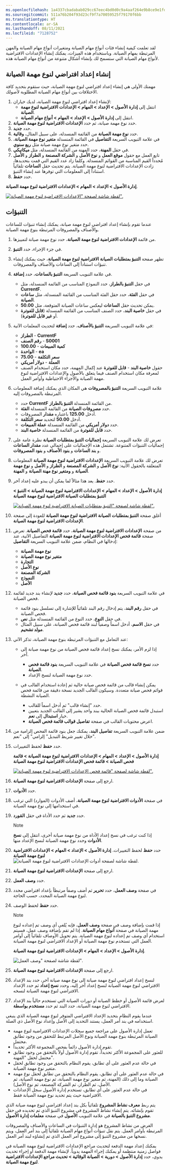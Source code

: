 ```yaml
---
ms.openlocfilehash: 1a4337cbadabab029cc67eec4bd0d0c9a4aaf264e9b8ce9e1fd04731620a5a7c
ms.sourcegitcommit: 511a76b204f93d23cf9f7a70059525f79170f6bb
ms.translationtype: HT
ms.contentlocale: ar-SA
ms.lasthandoff: 08/11/2021
ms.locfileid: "7128752"
---
```

لقد تعلمت كيفية إنشاء فئات أنواع مهام الصيانة ومتغيرات أنواع مهام الصيانة والمهن المرتبطة بمهام الصيانة. وباستخدام هذه الميزات، يمكنك إنشاء الإعدادات الافتراضية لأنواع مهام الصيانة التي ستسمح لك بإنشاء أشكال متنوعة من أنواع مهام الصيانة هذه. 

## <a name="create-a-maintenance-job-type-default"></a>إنشاء إعداد افتراضي لنوع مهمة الصيانة
مهمتك الأولى هي إنشاء إعداد افتراضي لنوع مهمة الصيانة، حيث ستقوم بتحديد كافة الاختلافات بين أنواع مهام الصيانة المطلوبة لأصولك.

1.  لإنشاء إعداد افتراضي لنوع مهمة الصيانة، لديك خياران:
    - انتقل إلى **إدارة الأصول > الإعداد > المهام > الإعدادات الافتراضية لنوع مهمة الصيانة**.
    - انتقل إلى **إدارة الأصول > الإعداد > المهام > أنواع مهام الصيانة**.
2.  حدد نوع مهمة صيانة، ثم حدد **الإعدادات الافتراضية لنوع مهمة الصيانة**.
3.  حدد **جديد**.
4.  حدد **نوع مهمة الصيانة** من القائمة المنسدلة، على سبيل المثال، **وقائية**. 
5.  في علامة التبويب السريعة **التفاصيل** في القائمة المنسدلة **متغير نوع مهمة الصيانة**، حدد متغير نوع مهمة صيانة مثل ‏‫**ربع سنوي**‬.
6.  في حقل **المهنة**، حدد المهنة من القائمة المنسدلة، مثل **ميكانيكي**.
7.  تابع العمل مع حقول **موقع العمل** و **نوع الأصل** و **الشركة المصنعة** و **الطراز** و **الأصل** مُحدداً القيم المناسبة من القوائم المنسدلة. وكلما زاد عدد القيم التي قمت بتحديدها، زادت الإعدادات الافتراضية لنوع مهمة الصيانة.
يتم تحديث حقل **الساعات** تلقائياً استناداً إلى المعلومات التي توفرها عند إنشاء التنبؤ.
8.  حدد **حفظ**.

**إدارة الأصول > الإعداد > المهام > الإعدادات الافتراضية لنوع مهمة الصيانة**.
 
[![لقطة شاشة لصفحة "الإعدادات الافتراضية لنوع مهمة الصيانة".](../media/maintenance-job-type-default-ss.png)](../media/maintenance-job-type-default-ss.png#lightbox)



## <a name="forecasts"></a>التنبؤات
عندما تقوم بإنشاء إعداد افتراضي لنوع مهمة صيانة، يمكنك إنشاء تنبؤات للساعات والأصناف والمصروفات المرتبطة بنوع مهمة الصيانة.

1.  من قائمة **الإعدادات الافتراضية لنوع مهمة الصيانة**، حدد نوع مهمة صيانة لتمييزها.
2.  في جزء الإجراء، حدد **التنبؤ**.
3.  تظهر صفحة **التنبؤ بمتطلبات الصيانة الافتراضية لنوع مهمة الصيانة**، حيث يمكنك إنشاء تنبؤات استناداً إلى الساعات والأصناف والمصروفات. 
4.  في علامة التبويب السريعة **التنبؤ بالساعات**، حدد **إضافة**.
    - في حقل **التنبؤ بالطراز**، حدد النموذج المناسب من القائمة المنسدلة، مثل **CurrentF‎**.
    - في حقل **الفئة**، حدد حقل الفئة المناسب من القائمة المنسدلة، مثل **ساعات الصيانة**.
    - يمكن تحديث حقل **الساعات** ليعكس ساعات الصيانة المتوقعة، مثل **50.00**.
    - في حقل **خاصية البند**، حدد الصنف المناسب من القائمة المنسدلة (**قابل للفوترة** أو **غير قابل للفوترة**).
5.  في علامة التبويب السريعة **التنبؤ بالأصناف**، حدد **إضافة** لتحديث المعلمات الآتية:
    - **الطراز** - **CurrentF** 
    - **رقم الصنف** - **S0001** 
    - **كمية المبيعات** - **100.00**
    - **الواحدة** - **ea**
    - **سعر التكلفة** - **75.00**
    - **العملة** - **دولار أمريكي** 
    - حقول **خاصية البند** - **قابل للفوترة** عند إكمال المهمة، حدد مكان استخدام الصنف لمعرفة مكان استخدام الصنف فيما يتعلق بالأصول والإعدادات الافتراضية لنوع مهمة الصيانة والأجزاء الاحتياطية وأوامر العمل.
6.  علامة التبويب السريعة **التنبؤ بالمصروفات** هي المكان الذي يمكنك إضافة المعلومات المرتبطة بالمصروفات إليه. 
    - حدد **CurrentF‎** من القائمة المنسدلة **التنبؤ بالطراز**.
    - حدد **مصروفات الصيانة** من القائمة المنسدلة **الفئة**.
    - أدخل **125.00** باعتباره **مقدار** المصروفات.
    - أدخل **50.00** لتحديد **سعر التكلفة**.
    - حدد **دولار أمريكي** من القائمة المنسدلة **عملة المبيعات**.
    - حدد **قابل للفوترة** من القائمة المنسدلة **خاصية البند**.

7. تعرض لك علامة التبويب السريعة **إجماليات التنبؤ بمتطلبات الصيانة** نظرة عامة على إجماليات التنبؤات المتنوعة. تشتمل هذه الإجماليات على إجمالي عدد **مقدار الساعات** و **بند الساعات** و **بنود الأصناف** و **بنود المصروفات**. 
8. تعرض لك علامة التبويب السريعة **الإعدادات الافتراضية لنوع مهمة الصيانة** المعلومات المتعلقة بالحقول الآتية: **نوع الأصل** و **الشركة المصنعة** و **الطراز** و **الأصل** و **نوع مهمة الصيانة** و **ومتغير نوع مهنة الصيانة** و **المهنة**.
7.  حدد **حفظ**. يعد هذا مثالاً لما يمكن أن يبدو عليه إعداد آخر.

    **إدارة الأصول > الإعداد > المهام > الإعدادات الافتراضية لنوع مهمة الصيانة > التنبؤ > ‬‏‫التنبؤ بمتطلبات الصيانة الافتراضية لنوع مهمة الصيانة**

    [![لقطة شاشة لصفحة "ا‬لتنبؤ بمتطلبات الصيانة الافتراضية لنوع مهمة الصيانة".](../media/maintenance-job-type-default-forecast-ssm.png)](../media/maintenance-job-type-default-forecast-ssm.png#lightbox)
 

8.  أغلق صفحة **ا‬لتنبؤ بمتطلبات الصيانة الافتراضية لنوع مهمة الصيانة** للعودة إلى صفحة **الإعدادات الافتراضية لنوع مهمة الصيانة**.
9.  من صفحة **الإعدادات الافتراضية لنوع مهمة الصيانة**، حدد **قائمة فحص الصيانة**.
تعرض صفحة **قائمة فحص الإعدادات الافتراضية لنوع مهمة الصيانة** التفاصيل الآتية، عند إدخالها في النظام، ضمن علامة التبويب السريعة **التفاصيل**:
    - **نوع مهمة الصيانة**
    - **متغير نوع مهمة الصيانة**
    - **التجارة**
    - **نوع الأصل**
    - **الشركة المصنعة**
    - **النموذج**
    - **الأصل**
10. في علامة التبويب السريعة **بنود قائمة فحص الصيانة**، حدد **جديد** لإنشاء بند جديد لقائمة فحص الصيانة.
    - في حقل **رقم البند**، يتم إدخال رقم البند تلقائياً للإشارة إلى تسلسل بنود قائمة فحص الصيانة. 
    - في حقل **النوع**، حدد النوع من القائمة المنسدلة مثل **نص**.
    - في حقل **الاسم**، أدخل اسماً وصفياً لبند قائمة فحص الصيانة، على سبيل المثال **مولد تشحيم**.
11. عند التعامل مع التنبؤات المرتبطة بنوع مهمة الصيانة، تذكر الآتي: 

    - إذا لزم الأمر، يمكنك نسخ إعداد قائمة فحص الصيانة من نوع مهمة صيانة إلى آخر. 
        - حدد **نسخ قائمة فحص الصيانة** في علامة التبويب السريعة **بنود قائمة فحص الصيانة**. 
        - حدد نوع مهمة الصيانة لنسخ الإعداد.  
    
    - يمكن إنشاء قالب من قائمة فحص صيانة حالية ثم إعادة استخدام القالب في قوائم فحص صيانة متعددة. وسيكون القالب الجديد نسخة دقيقة من قائمة فحص الصيانة النشطة. 

        - حدد "إنشاء قالب" ثم أدخل اسماً للقالب. 
        - استبدل قائمة فحص الصيانة الحالية ببند واحد يشير إلى القالب الجديد بتعيين خيار **استبدال** إلى **نعم**. 
        - اعرض محتويات القالب في صفحة **تفاصيل قوالب قائمة فحص الصيانة**.
11. ضمن علامة التبويب السريعة **تفاصيل البند**، يمكنك جعل بنود قائمة الفحص إلزامية من خلال تغيير شريط التبديل" إلزامي" إلى "نعم". 
12. حدد **حفظ** لحفظ التغييرات.

    **إدارة الأصول > الإعداد > المهام > الإعدادات الافتراضية لنوع مهمة الصيانة > قائمة فحص الصيانة > قائمة فحص الإعدادات الافتراضية لنوع مهمة الصيانة**
 
    [![لقطة شاشة لصفحة "قائمة فحص الإعدادات الافتراضية لنوع مهمة الصيانة".](../media/maintenance-job-type-defaults-checklist.png)](../media/maintenance-job-type-defaults-checklist.png#lightbox)
13. ارجع إلى صفحة **الإعدادات الافتراضية لنوع مهمة الصيانة**.
14. حدد **الأدوات**.
15. في صفحة **الأدوات الافتراضية لنوع مهمة الصيانة**، أضف الأدوات (الموارد) التي ترغب في استخدامها إلى نوع مهمة الصيانة. 
16. حدد **جديد** ثم حدد الأداة في حقل **المَورد**.
    > [!NOTE]
    > إذا كنت ترغب في نسخ إعداد الأداة من نوع مهمة صيانة أخرى، انتقل إلى **نسخ الأدوات** وحدد نوع مهمة الصيانة لنسخ الإعداد منها.
16. حدد **حفظ** لحفظ التغييرات.
    **إدارة الأصول > الإعداد > المهام > الإعدادات الافتراضية لنوع مهمة الصيانة**
    ![لقطة شاشة لصفحة أدوات الإعدادات الافتراضية لنوع مهمة الصيانة.](../media/maintenance-job-type-defaults-tools-ss.png)
17. ارجع إلى صفحة **الإعدادات الافتراضية لنوع مهمة الصيانة**.
18. حدد **وصف العمل**.
19. في صفحة **وصف العمل**، حدد **تحرير** ثم أضف وصفاً مرتبطاً بإعداد افتراضي محدد لنوع مهمة الصيانة المحدد، حسب الحاجة.
20. حدد **حفظ** لحفظ الوصف.
    > [!NOTE]
    > إذا قمت بإضافة وصف في صفحة **وصف العمل**، فإنه يُلغي أي وصف تم إعداده لنوع مهمة الصيانة في صفحة **أنواع مهام الصيانة**. إذا لم تقم بإضافة وصف عمل، فسيتم استخدام أي وصف تم إعداده لنوع مهمة الصيانة. يتم تحويل الأوصاف تلقائياً إلى أوامر العمل التي تستخدم نوع مهمة الصيانة أو الإعداد الافتراضي لنوع مهمة الصيانة.

    **إدارة الأصول > الإعداد > المهام > الإعدادات الافتراضية لنوع مهمة الصيانة**.
    
    ![لقطة شاشة لصفحة "وصف العمل".](../media/work-description-ss.png)

21. ارجع إلى صفحة **الإعدادات الافتراضية لنوع مهمة الصيانة**.
22. لنسخ إعداد افتراضي لنوع مهمة صيانة إلى نوع مهمة صيانة آخر، حدد بند الإعداد الافتراضي لنوع مهمة الصيانة لنسخ إعداد آخر إليه، وحدد **نسخ إعداد** ثم حدد الإعداد الافتراضي لنوع مهمة الصيانة لنسخه.
23. لعرض قائمة الأصول أو خطط الصيانة أو دورات الصيانة التي تستخدم حالياً بند الإعداد الافتراضي لنوع مهمة الصيانة، حدد البند ثم حدد **مستخدم بواسطة**.


عندما يقوم النظام بتحديد الإعداد الافتراضي المتوفر لنوع مهمة الصيانة الذي ينبغي استخدامه في بند أمر العمل، يستند التحديد إلى الأصل وإعداد نوع الأصل ذي الصلة. 

- تعمل إدارة الأصول على مراجعة جميع سجلات الإعدادات الافتراضية لنوع مهمة الصيانة المرتبطة بنوع مهمة الصيانة ونوع الأصل المرتبط للتحقق من وجود تطابق محتمل. 
- تقوم إدارة الأصول دائماً بفحص المجموعة الأكثر تحديداً.
- للعثور على المجموعة الأكثر تحديداً، تقوم إدارة الأصول أولاً بالتحقق من وجود تطابق محتمل لحقل "المهنة". 
- في حالة عدم العثور على أي تطابق، يقوم النظام بالتحقق من وجود تطابق لحقل متغير نوع مهمة الصيانة. 
- في حالة عدم العثور على أي تطابق، يقوم النظام بالتحقق من تطابق لحقل نوع مهمة الصيانة وما إلى ذلك (المهنة، ثم متغير نوع مهمة الصيانة، ثم نوع مهمة الصيانة، ثم الأصل، ثم الطراز، ثم الشركة المصنعة، ثم نوع الأصل). 
- في حالة عدم العثور على أي تطابق، تستخدم إدارة الأصول سجل الإعدادات الافتراضية حيث يتم تحديد نوع مهمة الصيانة فقط.

يتم ربط **معرف نشاط المشروع** تلقائياً بكل بند إعداد افتراضي لنوع مهمة صيانة الذي تقوم بإنشائه. يتم إنشاء نشاط المشروع في مشروع التنبؤ الذي تم تحديده في حقل **مشروع التنبؤ بالصيانة** في علامة التبويب **الأصول** في صفحة **معلمات إدارة الأصول**. 

الغرض من نشاط المشروع هو إدارة التنبؤات في الساعات والأصناف والمصروفات المرتبطة بأوامر العمل. يتم نقل تنبؤات أنواع مهام الصيانة تلقائياً إلى بند أمر العمل، ويتم نسخها من مشروع التنبؤ إلى مشروع أمر العمل الذي تم إنشاؤه لبند أمر العمل. 

يمكنك إعداد مهمة الدفعة لتحديث مراجع الإعدادات الافتراضية لنوع مهمة الصيانة في فواصل زمنية منتظمة أو يمكنك إجراء المهمة يدوياً. لإنشاء مهمة الدفعة أو إجراء تحديث يدوي، حدد **إدارة الأصول > دورية > الصيانة الوقائية > تحديث مراجع الإعدادات الافتراضية لنوع مهمة الصيانة**.


